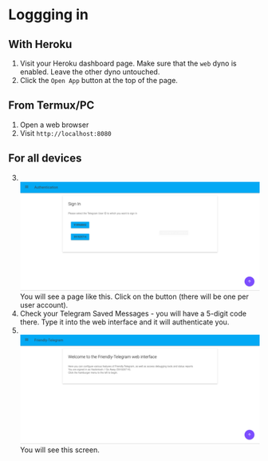 # Loggging in
## With Heroku
1. Visit your Heroku dashboard page. Make sure that the `web` dyno is enabled. Leave the other dyno untouched. 
2. Click the `Open App` button at the top of the page.

## From Termux/PC
1. Open a web browser
2. Visit `http://localhost:8080`

## For all devices
3. \
   ![Screenshot](/web_auth.png)
   You will see a page like this. Click on the button (there will be one per user account).
4. Check your Telegram Saved Messages - you will have a 5-digit code there. Type it into the web interface and it will authenticate you. 
5. \
   ![Screenshot](/web_home.png)
   You will see this screen.
<!--stackedit_data:
eyJoaXN0b3J5IjpbLTE1NTM0NjA3NDMsMTk0NTU1NjE4NV19
-->